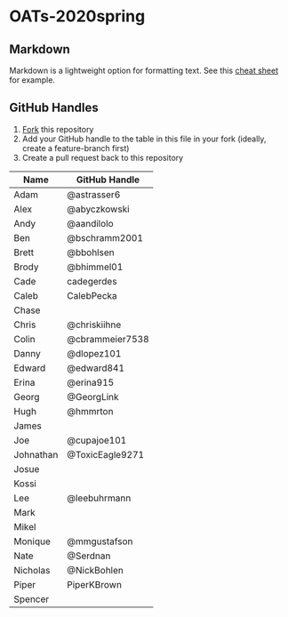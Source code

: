 # OATs-2020spring

## Markdown

Markdown is a lightweight option for formatting text. See this [cheat sheet](https://github.com/adam-p/markdown-here/wiki/Markdown-Cheatsheet) for example.

## GitHub Handles

1. [Fork](https://guides.github.com/activities/forking/) this repository
2. Add your GitHub handle to the table in this file in your fork (ideally, create a feature-branch first)
3. Create a pull request back to this repository

|Name|GitHub Handle|
|---|---|
|Adam| @astrasser6  |
|Alex|@abyczkowski|
|Andy| @aandilolo  |
|Ben|  @bschramm2001 |
|Brett|@bbohlsen|
|Brody| @bhimmel01  |
|Cade| cadegerdes |
|Caleb| CalebPecka |
|Chase|   |
|Chris| @chriskiihne  |
|Colin| @cbrammeier7538 |
|Danny| @dlopez101 |
|Edward| @edward841  |
|Erina| @erina915 |
|Georg| @GeorgLink |
|Hugh| @hmmrton|
|James|   |
|Joe|  @cupajoe101 |
|Johnathan| @ToxicEagle9271 |
|Josue|   |
|Kossi|   |
|Lee| @leebuhrmann   |
|Mark|   |
|Mikel|   |
|Monique| @mmgustafson |
|Nate| @Serdnan |
|Nicholas| @NickBohlen  |
|Piper| PiperKBrown |
|Spencer|   |
